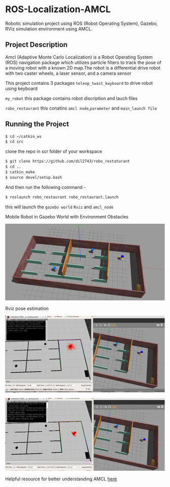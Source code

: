 # ROS-Localization-AMCL
Robotic simulation project using ROS (Robot Operating System), Gazebo, RViz simulation environment using AMCL.

## Project Description


Amcl (Adaptive Monte Carlo Localization) is a Robot Operating System (ROS) navigation package which utilizes particle filters to track the pose of a moving robot with a known 2D map.The robot is a differential drive robot with two caster wheels, a laser sensor, and a camera sensor

This project contains 3 packages
`teleop_twait_kwyboard` to drive robot using keyboard

`my_robot` this package contains robot discription and lauch files 

`robo_restaurant` this conatins  `amcl node`,`parameter` and `main_launch file`





## Running the Project


```bash
$ cd ~/catkin_ws
$ cd src
```
clone the repo in scr folder of your workspace 
```bash
$ git clone https://github.com/dil2743/robo_restaturant
$ cd ..
$ catkin_make
$ source devel/setup.bash
```

And then run the following command -

``` bash
$ roslaunch robo_restaurant robo_restaurant.launch
```
this will launch the `gazebo world` `Rviz` and `amcl_node`


Mobile Robot in Gazebo World with Environment Obstacles

<p align="center"> <img src="image/gazebo_world.png"> </p>

Rviz pose estimation 

<p align="center"> <img src="image/wold_and_rviz.png"> </p>

<p align="center"> <img src="image/robot_pose_navGole.png"> </p>

Helpful resource for better understanding AMCL [here](
http://roboticsknowledgebase.com/wiki/state-estimation/adaptive-monte-carlo-localization/)

